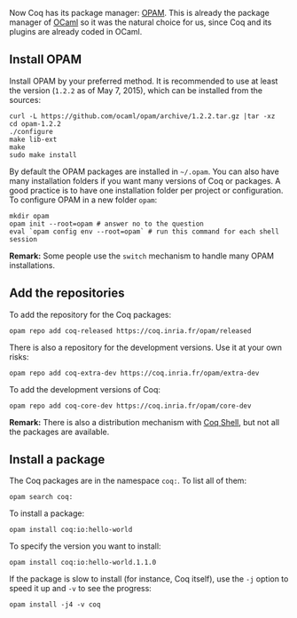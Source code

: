 Now Coq has its package manager: [OPAM](http://opam.ocamlpro.com/). This is already the package manager of [OCaml](https://ocaml.org/) so it was the natural choice for us, since Coq and its plugins are already coded in OCaml.

## Install OPAM
Install OPAM by your preferred method. It is recommended to use at least the version (`1.2.2` as of May 7, 2015), which can be installed from the sources:

    curl -L https://github.com/ocaml/opam/archive/1.2.2.tar.gz |tar -xz
    cd opam-1.2.2
    ./configure
    make lib-ext
    make
    sudo make install

By default the OPAM packages are installed in `~/.opam`. You can also have many installation folders if you want many versions of Coq or packages. A good practice is to have one installation folder per project or configuration. To configure OPAM in a new folder `opam`:

    mkdir opam
    opam init --root=opam # answer no to the question
    eval `opam config env --root=opam` # run this command for each shell session

**Remark:** Some people use the `switch` mechanism to handle many OPAM installations.

## Add the repositories
To add the repository for the Coq packages:

    opam repo add coq-released https://coq.inria.fr/opam/released

There is also a repository for the development versions. Use it at your own risks:

    opam repo add coq-extra-dev https://coq.inria.fr/opam/extra-dev

To add the development versions of Coq:

    opam repo add coq-core-dev https://coq.inria.fr/opam/core-dev

**Remark:** There is also a distribution mechanism with [Coq Shell](https://github.com/coq/opam-coq-shell), but not all the packages are available.

## Install a package
The Coq packages are in the namespace `coq:`. To list all of them:

    opam search coq:

To install a package:

    opam install coq:io:hello-world

To specify the version you want to install:

    opam install coq:io:hello-world.1.1.0

If the package is slow to install (for instance, Coq itself), use the `-j` option to speed it up and `-v` to see the progress:

    opam install -j4 -v coq
